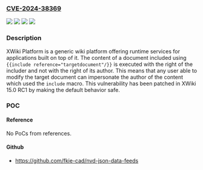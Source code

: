 ### [CVE-2024-38369](https://cve.mitre.org/cgi-bin/cvename.cgi?name=CVE-2024-38369)
![](https://img.shields.io/static/v1?label=Product&message=xwiki-platform&color=blue)
![](https://img.shields.io/static/v1?label=Version&message=%3E%3D%201.5-milestone-2%2C%20%3C%2015.0-rc-1%20&color=brightgreen)
![](https://img.shields.io/static/v1?label=Version&message=1.5-milestone-2%20&color=brightgreen)
![](https://img.shields.io/static/v1?label=Vulnerability&message=CWE-863%3A%20Incorrect%20Authorization&color=brightgreen)

### Description

XWiki Platform is a generic wiki platform offering runtime services for applications built on top of it. The content of a document included using `{{include reference="targetdocument"/}}` is executed with the right of the includer and not with the right of its author. This means that any user able to modify the target document can impersonate the author of the content which used the `include` macro. This vulnerability has been patched in XWiki 15.0 RC1 by making the default behavior safe.

### POC

#### Reference
No PoCs from references.

#### Github
- https://github.com/fkie-cad/nvd-json-data-feeds

